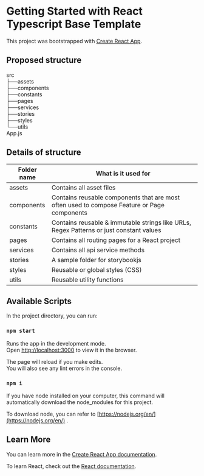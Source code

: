 # Getting Started with React Typescript Base Template

This project was bootstrapped with [Create React App](https://github.com/facebook/create-react-app).

## Proposed structure
src<br/>
├──assets<br/>
├──components<br/>
├──constants<br/>
├──pages<br/>
├──services<br/>
├──stories<br/>
├──styles<br/>
└──utils<br/>
App.js<br/>

## Details of structure
| Folder name  | What is it used for |
| ------------- | ------------- |
| assets  | Contains all asset files |
| components  | Contains reusable components that are most often used to compose Feature or Page components |
| constants  | Contains reusable & immutable strings like URLs, Regex Patterns or just constant values |
| pages  | Contains all routing pages for a React project |
| services  | Contains all api service methods |
| stories  | A sample folder for storybookjs |
| styles  | Reusable or global styles (CSS) |
| utils  | Reusable utility functions |

## Available Scripts

In the project directory, you can run:

### `npm start`

Runs the app in the development mode.\
Open [http://localhost:3000](http://localhost:3000) to view it in the browser.

The page will reload if you make edits.\
You will also see any lint errors in the console.

### `npm i`

If you have node installed on your computer, this command will automatically download the node_modules for this project.

To download node, you can refer to [https://nodejs.org/en/](https://nodejs.org/en/) .

## Learn More

You can learn more in the [Create React App documentation](https://facebook.github.io/create-react-app/docs/getting-started).

To learn React, check out the [React documentation](https://reactjs.org/).
